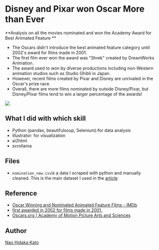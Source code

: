# Disney and Pixar won Oscar More than Ever



**Analysis on all the movies nominated and won the Academy Award for Best Animated Feature **  
- The Oscars didn't introduce the best animated feature category until 2002's award for films made in 2001.
- The first film ever won the award was "Shrek" created by DreamWorks Animation.
- The award used to won by diverse productions including non-Western animation studios such as Studio Ghibli in Japan.
- However, recent films created by Pixar and Disney are unrivaled in the Oscar's prize race. 
- Overall, there are more films nominated by outside Disney/Pixar, but Disney/Pixar films tend to win a larger percentage of the awards!

![](https://giphy.com/gifs/regalmovies-encanto-thanks-i-guess-uhh-HG6FHWzOJQiWvNTPjh)


## What I did with which skill
- Python (pandas, beautifulsoup, Selenium):for data analysis
- Illustrator: for visualization 
- ai2html
- scrollama


## Files
- ```nomination_new.csv```is a data I scraped with python and manually cleaned. This is the main dataset I used in the [article](https://naokatoh.github.io/oscar-anime/)


## Reference
- [Oscar Winning and Nominated Animated Feature Films \- IMDb](https://www.imdb.com/list/ls076720883/)
- [ first awarded in 2002 for films made in 2001\.](https://en.wikipedia.org/wiki/Academy_Award_for_Best_Animated_Feature)
- [Oscars\.org \| Academy of Motion Picture Arts and Sciences](https://www.oscars.org/)





## Author

[Nao Hidaka Kato](https://github.com/naokatoh)
